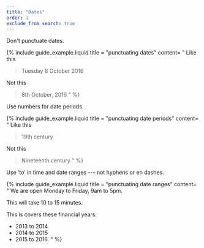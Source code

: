 ```yaml
---
title: "Dates"
order: 1
exclude_from_search: true
---
```


Don't punctuate dates.

{% include guide_example.liquid
  title = "punctuating dates"
  content= "
Like this

> Tuesday 8 October 2016

Not this

> 8th October, 2016
"
%}

Use numbers for date periods.

{% include guide_example.liquid
  title = "punctuating date periods"
  content= "
Like this

> 19th century

Not this

> Nineteenth century
"
%}

Use ‘to’ in time and date ranges --- not hyphens or en dashes.

{% include guide_example.liquid
  title = "punctuating date ranges"
  content= "
We are open Monday to Friday, 9am to 5pm.

This will take 10 to 15 minutes.

This is covers these financial years:
- 2013 to 2014
- 2014 to 2015
- 2015 to 2016.
"
%}
